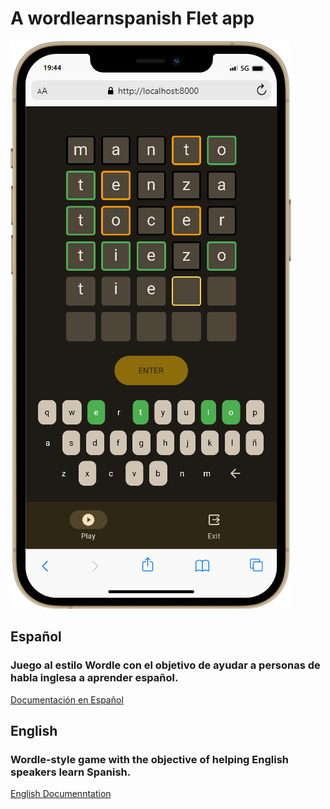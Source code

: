 # A wordlearnspanish Flet app

![Previsualizacion de la app](docs/screenshots/mobile.png)

## Español

### Juego al estilo Wordle con el objetivo de ayudar a personas de habla inglesa a aprender español.

[Documentación en Español](docs/español/README.md)

## English

### Wordle-style game with the objective of helping English speakers learn Spanish.

[English Documenntation](docs/english/README.md)
